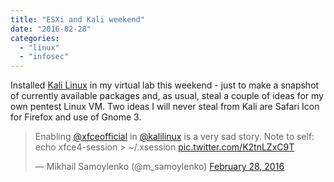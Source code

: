 ```yaml
---
title: "ESXi and Kali weekend"
date: "2016-02-28"
categories:
  - "linux"
  - "infosec"
---
```


Installed
[Kali Linux](https://www.kali.org/) in my virtual lab this weekend - just to
make a snapshot of currently available packages and, as usual, steal a couple of
ideas for my own pentest Linux VM. Two ideas I will never steal from Kali are
Safari Icon for Firefox and use of Gnome 3.

<blockquote class="twitter-tweet" data-lang="en"><p dir="ltr" lang="en">Enabling <a href="https://twitter.com/xfceofficial">@xfceofficial</a> in <a href="https://twitter.com/kalilinux">@kalilinux</a> is a very sad story. Note to self: echo xfce4-session &gt; ~/.xsession <a href="https://t.co/K2tnLZxC9T">pic.twitter.com/K2tnLZxC9T</a></p>— Mikhail Samoylenko (@m_samoylenko) <a href="https://twitter.com/m_samoylenko/status/704017306251300864">February 28, 2016</a></blockquote>
<script src="https://platform.twitter.com/widgets.js" async charset="utf-8"></script>

